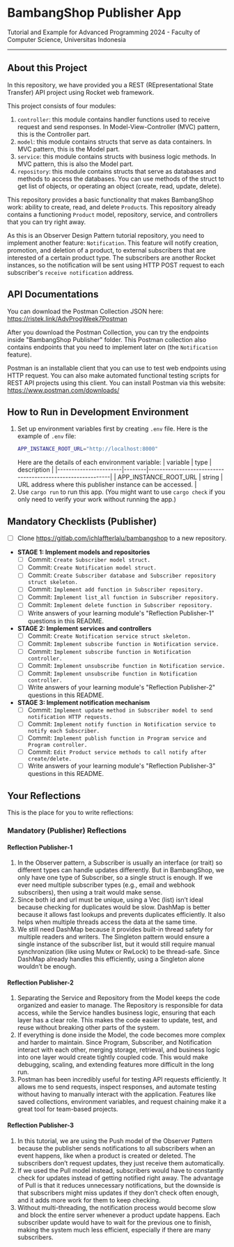 # BambangShop Publisher App
Tutorial and Example for Advanced Programming 2024 - Faculty of Computer Science, Universitas Indonesia

---

## About this Project
In this repository, we have provided you a REST (REpresentational State Transfer) API project using Rocket web framework.

This project consists of four modules:
1.  `controller`: this module contains handler functions used to receive request and send responses.
    In Model-View-Controller (MVC) pattern, this is the Controller part.
2.  `model`: this module contains structs that serve as data containers.
    In MVC pattern, this is the Model part.
3.  `service`: this module contains structs with business logic methods.
    In MVC pattern, this is also the Model part.
4.  `repository`: this module contains structs that serve as databases and methods to access the databases.
    You can use methods of the struct to get list of objects, or operating an object (create, read, update, delete).

This repository provides a basic functionality that makes BambangShop work: ability to create, read, and delete `Product`s.
This repository already contains a functioning `Product` model, repository, service, and controllers that you can try right away.

As this is an Observer Design Pattern tutorial repository, you need to implement another feature: `Notification`.
This feature will notify creation, promotion, and deletion of a product, to external subscribers that are interested of a certain product type.
The subscribers are another Rocket instances, so the notification will be sent using HTTP POST request to each subscriber's `receive notification` address.

## API Documentations

You can download the Postman Collection JSON here: https://ristek.link/AdvProgWeek7Postman

After you download the Postman Collection, you can try the endpoints inside "BambangShop Publisher" folder.
This Postman collection also contains endpoints that you need to implement later on (the `Notification` feature).

Postman is an installable client that you can use to test web endpoints using HTTP request.
You can also make automated functional testing scripts for REST API projects using this client.
You can install Postman via this website: https://www.postman.com/downloads/

## How to Run in Development Environment
1.  Set up environment variables first by creating `.env` file.
    Here is the example of `.env` file:
    ```bash
    APP_INSTANCE_ROOT_URL="http://localhost:8000"
    ```
    Here are the details of each environment variable:
    | variable              | type   | description                                                |
    |-----------------------|--------|------------------------------------------------------------|
    | APP_INSTANCE_ROOT_URL | string | URL address where this publisher instance can be accessed. |
2.  Use `cargo run` to run this app.
    (You might want to use `cargo check` if you only need to verify your work without running the app.)

## Mandatory Checklists (Publisher)
-   [ ] Clone https://gitlab.com/ichlaffterlalu/bambangshop to a new repository.
-   **STAGE 1: Implement models and repositories**
    -   [ ] Commit: `Create Subscriber model struct.`
    -   [ ] Commit: `Create Notification model struct.`
    -   [ ] Commit: `Create Subscriber database and Subscriber repository struct skeleton.`
    -   [ ] Commit: `Implement add function in Subscriber repository.`
    -   [ ] Commit: `Implement list_all function in Subscriber repository.`
    -   [ ] Commit: `Implement delete function in Subscriber repository.`
    -   [ ] Write answers of your learning module's "Reflection Publisher-1" questions in this README.
-   **STAGE 2: Implement services and controllers**
    -   [ ] Commit: `Create Notification service struct skeleton.`
    -   [ ] Commit: `Implement subscribe function in Notification service.`
    -   [ ] Commit: `Implement subscribe function in Notification controller.`
    -   [ ] Commit: `Implement unsubscribe function in Notification service.`
    -   [ ] Commit: `Implement unsubscribe function in Notification controller.`
    -   [ ] Write answers of your learning module's "Reflection Publisher-2" questions in this README.
-   **STAGE 3: Implement notification mechanism**
    -   [ ] Commit: `Implement update method in Subscriber model to send notification HTTP requests.`
    -   [ ] Commit: `Implement notify function in Notification service to notify each Subscriber.`
    -   [ ] Commit: `Implement publish function in Program service and Program controller.`
    -   [ ] Commit: `Edit Product service methods to call notify after create/delete.`
    -   [ ] Write answers of your learning module's "Reflection Publisher-3" questions in this README.

## Your Reflections
This is the place for you to write reflections:

### Mandatory (Publisher) Reflections

#### Reflection Publisher-1
1. In the Observer pattern, a Subscriber is usually an interface (or trait) so different types can handle updates differently. But in BambangShop, we only have one type of Subscriber, so a single struct is enough. If we ever need multiple subscriber types (e.g., email and webhook subscribers), then using a trait would make sense.
2. Since both id and url must be unique, using a Vec (list) isn’t ideal because checking for duplicates would be slow. DashMap is better because it allows fast lookups and prevents duplicates efficiently. It also helps when multiple threads access the data at the same time.
3. We still need DashMap because it provides built-in thread safety for multiple readers and writers. The Singleton pattern would ensure a single instance of the subscriber list, but it would still require manual synchronization (like using Mutex or RwLock) to be thread-safe. Since DashMap already handles this efficiently, using a Singleton alone wouldn’t be enough.

#### Reflection Publisher-2
1. Separating the Service and Repository from the Model keeps the code organized and easier to manage.  The Repository is responsible for data access, while the Service handles business logic, ensuring that each layer has a clear role. This makes the code easier to update, test, and reuse without breaking other parts of the system.
2. If everything is done inside the Model, the code becomes more complex and harder to maintain. Since Program, Subscriber, and Notification interact with each other, merging storage, retrieval, and business logic into one layer would create tightly coupled code. This would make debugging, scaling, and extending features more difficult in the long run.
3. Postman has been incredibly useful for testing API requests efficiently. It allows me to send requests, inspect responses, and automate testing without having to manually interact with the application. Features like saved collections, environment variables, and request chaining make it a great tool for team-based projects.

#### Reflection Publisher-3
1. In this tutorial, we are using the Push model of the Observer Pattern because the publisher sends notifications to all subscribers when an event happens, like when a product is created or deleted. The subscribers don’t request updates, they just receive them automatically.
2. If we used the Pull model instead, subscribers would have to constantly check for updates instead of getting notified right away. The advantage of Pull is that it reduces unnecessary notifications, but the downside is that subscribers might miss updates if they don’t check often enough, and it adds more work for them to keep checking.
3. Without multi-threading, the notification process would become slow and block the entire server whenever a product update happens. Each subscriber update would have to wait for the previous one to finish, making the system much less efficient, especially if there are many subscribers.